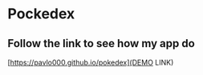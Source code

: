 # Pockedex

## Follow the link to see how my app do

[https://pavlo000.github.io/pokedex](DEMO LINK)
